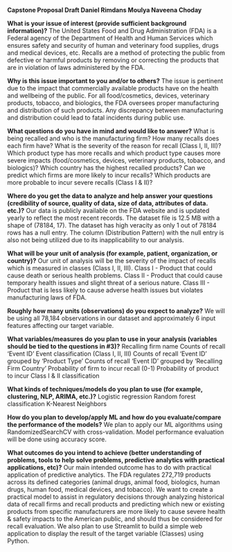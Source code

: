    **Capstone Proposal Draft 
Daniel Rimdans
Moulya Naveena Choday**

**What is your issue of interest (provide sufficient background information)?**
The United States Food and Drug Administration (FDA) is a Federal agency of the Department of Health and Human Services which ensures safety and security of human and veterinary food supplies, drugs and medical devices, etc. 
Recalls are a method of protecting the public from defective or harmful products by removing or correcting the products that are in violation of laws administered by the FDA. 

**Why is this issue important to you and/or to others?**
The issue is pertinent due to the impact that commercially available products have on the health and wellbeing of the public. 
For all food/cosmetics, devices, veterinary products, tobacco, and biologics, the FDA oversees proper manufacturing and distribution of such products. 
Any discrepancy between manufacturing and distribution could lead to fatal incidents during public use.

**What questions do you have in mind and would like to answer?**
What is being recalled and who is the manufacturing firm?
How many recalls does each firm have?
What is the severity of the reason for recall (Class I, II, III)?
Which product type has more recalls and which product type causes more severe impacts (food/cosmetics, devices, veterinary products, tobacco, and biologics)?
Which country has the highest recalled products?
Can we predict which firms are more likely to incur recalls?
Which products are more probable to incur severe recalls (Class I & II)?

**Where do you get the data to analyze and help answer your questions (credibility of source, quality of data, size of data, attributes of data. etc.)?**
Our data is publicly available on the FDA website and is updated yearly to reflect the most recent records. 
The dataset file is 12.5 MB with a shape of (78184, 17). The dataset has high veracity as only 1 out of 78184 rows has a null entry. 
The column (Distribution Pattern) with the null entry is also not being utilized due to its inapplicability to our analysis.

**What will be your unit of analysis (for example, patient, organization, or country)?**
Our unit of analysis will be the severity of the impact of recalls which is measured in classes (Class I, II, III).
Class I - Product that could cause death or serious health problems.
Class II - Product that could cause temporary health issues and slight threat of a serious nature. 
Class III - Product that is less likely to cause adverse health issues but violates manufacturing laws of FDA. 

**Roughly how many units (observations) do you expect to analyze?**
We will be using all 78,184 observations in our dataset and approximately 6 input features affecting our target variable.

**What variables/measures do you plan to use in your analysis (variables should be tied to the questions in #3)?**
Recalling firm name
Counts of recall ‘Event ID’
Event classification (Class I, II, III)
Counts of recall ‘Event ID’ grouped by ‘Product Type’
Counts of recall ‘Event ID’ grouped by ‘Recalling Firm Country’
Probability of firm to incur recall (0-1)
Probability of product to incur Class I & II classification

**What kinds of techniques/models do you plan to use (for example, clustering, NLP, ARIMA, etc.)?**
Logistic regression 
Random forest classification 
K-Nearest Neighbors 
	
**How do you plan to develop/apply ML and how do you evaluate/compare the performance of the models?**
We plan to apply our ML algorithms using RandomizedSearchCV with cross-validation. Model performance evaluation will be done using accuracy score.

**What outcomes do you intend to achieve (better understanding of problems, tools to help solve problems, predictive analytics with practical applications, etc)?**
Our main intended outcome has to do with practical application of predictive analytics. The FDA regulates 272,719 products across its defined categories (animal drugs, animal food, biologics, human drugs, human food, medical devices, and tobacco). 
We want to create a practical model to assist in regulatory decisions through analyzing historical data of recall firms and recall products and predicting which new or existing products from specific manufacturers are more likely to cause severe health & safety impacts to the American public, and should thus be considered for recall evaluation.
We also plan to use Streamlit to build a simple web application to display the result of the target variable (Classes) using Python.
